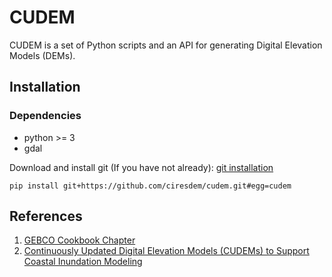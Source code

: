 # CUDEM

CUDEM is a set of Python scripts and an API for generating Digital Elevation Models (DEMs).

## Installation

### Dependencies

- python >= 3
- gdal

Download and install git (If you have not already): [git installation](https://git-scm.com/book/en/v2/Getting-Started-Installing-Git)

`pip install git+https://github.com/ciresdem/cudem.git#egg=cudem `

## References

1. [GEBCO Cookbook Chapter](./docs/GEBCO_cookbook.md)
2. [Continuously Updated Digital Elevation Models (CUDEMs) to Support Coastal Inundation Modeling](https://www.mdpi.com/2072-4292/15/6/1702)
